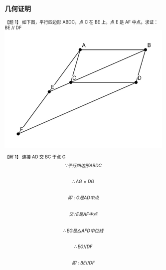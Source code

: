 ## 几何证明

【题 1】
如下图，平行四边形 ABDC，点 C 在 BE 上，点 E 是 AF 中点。求证：BE // DF
![geo1](img/geo1.jpg)

【解 1】
连接 AD 交 BC 于点 G
$$\because 平行四边形 ABDC$$<br>
$$\therefore AG = DG$$<br>
$$即: G 是 AD 中点$$<br>
$$又 \because E 是 AF 中点$$<br>
$$\therefore EG 是 \triangle AFD 中位线$$<br>
$$\therefore EG // DF$$<br>
$$即: BE // DF$$

